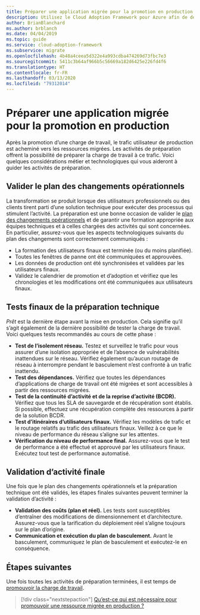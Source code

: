 ```yaml
---
title: Préparer une application migrée pour la promotion en production
description: Utilisez le Cloud Adoption Framework pour Azure afin de découvrir la validation impliquée dans la préparation d’une application migrée pour la promotion en production.
author: BrianBlanchard
ms.author: brblanch
ms.date: 04/04/2019
ms.topic: guide
ms.service: cloud-adoption-framework
ms.subservice: migrate
ms.openlocfilehash: 4b48a4ceea5d322e4a993cdba474269d73fbc7e3
ms.sourcegitcommit: 5411c3b64af966b5c56669a182d6425e226fd4f6
ms.translationtype: HT
ms.contentlocale: fr-FR
ms.lasthandoff: 03/13/2020
ms.locfileid: "79312014"
---
```

# <a name="prepare-a-migrated-application-for-production-promotion"></a>Préparer une application migrée pour la promotion en production

Après la promotion d’une charge de travail, le trafic utilisateur de production est acheminé vers les ressources migrées. Les activités de préparation offrent la possibilité de préparer la charge de travail à ce trafic. Voici quelques considérations métier et technologiques qui vous aideront à guider les activités de préparation.

## <a name="validate-the-business-change-plan"></a>Valider le plan des changements opérationnels

La transformation se produit lorsque des utilisateurs professionnels ou des clients tirent parti d’une solution technique pour exécuter des processus qui stimulent l’activité. La préparation est une bonne occasion de valider le [plan des changements opérationnels](./business-change-plan.md) et de garantir une formation appropriée aux équipes techniques et à celles chargées des activités qui sont concernées. En particulier, assurez-vous que les aspects technologiques suivants du plan des changements sont correctement communiqués :

- La formation des utilisateurs finaux est terminée (ou du moins planifiée).
- Toutes les fenêtres de panne ont été communiquées et approuvées.
- Les données de production ont été synchronisées et validées par les utilisateurs finaux.
- Validez le calendrier de promotion et d’adoption et vérifiez que les chronologies et les modifications ont été communiquées aux utilisateurs finaux.

## <a name="final-technical-readiness-tests"></a>Tests finaux de la préparation technique

*Prêt* est la dernière étape avant la mise en production. Cela signifie qu’il s’agit également de la dernière possibilité de tester la charge de travail. Voici quelques tests recommandés au cours de cette phase :

- **Test de l’isolement réseau.** Testez et surveillez le trafic pour vous assurer d’une isolation appropriée et de l’absence de vulnérabilités inattendues sur le réseau. Vérifiez également qu’aucun routage de réseau à interrompre pendant le basculement n’est confronté à un trafic inattendu.
- **Test des dépendances.** Vérifiez que toutes les dépendances d’applications de charge de travail ont été migrées et sont accessibles à partir des ressources migrées.
- **Test de la continuité d’activité et de la reprise d’activité (BCDR).** Vérifiez que tous les SLA de sauvegarde et de récupération sont établis. Si possible, effectuez une récupération complète des ressources à partir de la solution BCDR.
- **Test d’itinéraires d’utilisateurs finaux.** Vérifiez les modèles de trafic et le routage relatifs au trafic des utilisateurs finaux. Veillez à ce que le niveau de performance du réseau s’aligne sur les attentes.
- **Vérification du niveau de performance final.** Assurez-vous que le test de performance a été effectué et approuvé par les utilisateurs finaux. Exécutez tout test de performance automatisé.

## <a name="final-business-validation"></a>Validation d’activité finale

Une fois que le plan des changements opérationnels et la préparation technique ont été validés, les étapes finales suivantes peuvent terminer la validation d’activité :

- **Validation des coûts (plan et réel).** Les tests sont susceptibles d’entraîner des modifications de dimensionnement et d’architecture. Assurez-vous que la tarification du déploiement réel s’aligne toujours sur le plan d’origine.
- **Communication et exécution du plan de basculement.** Avant le basculement, communiquez le plan de basculement et exécutez-le en conséquence.

## <a name="next-steps"></a>Étapes suivantes

Une fois toutes les activités de préparation terminées, il est temps de [promouvoir la charge de travail](./promote.md).

> [!div class="nextstepaction"]
> [Qu’est-ce qui est nécessaire pour promouvoir une ressource migrée en production ?](./promote.md)
